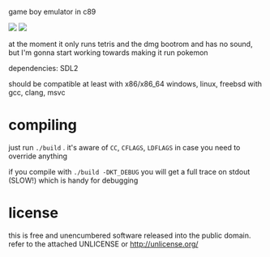 game boy emulator in c89

![](https://i.imgur.com/oTs6J8j.png)
![](https://i.imgur.com/RKCbznF.gif)

at the moment it only runs tetris and the dmg bootrom and has no sound,
but I'm gonna start working towards making it run pokemon

dependencies: SDL2

should be compatible at least with x86/x86\_64 windows, linux, freebsd
with gcc, clang, msvc

# compiling
just run ```./build``` . it's aware of ```CC```, ```CFLAGS```,
```LDFLAGS``` in case you need to override anything

if you compile with ```./build -DKT_DEBUG``` you will get a full trace
on stdout (SLOW!) which is handy for debugging

# license
this is free and unencumbered software released into the public domain.
refer to the attached UNLICENSE or http://unlicense.org/
